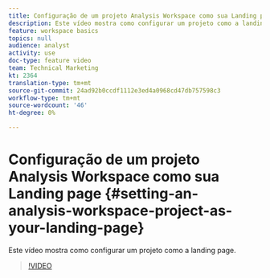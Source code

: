 ```yaml
---
title: Configuração de um projeto Analysis Workspace como sua Landing page
description: Este vídeo mostra como configurar um projeto como a landing page.
feature: workspace basics
topics: null
audience: analyst
activity: use
doc-type: feature video
team: Technical Marketing
kt: 2364
translation-type: tm+mt
source-git-commit: 24ad92b0ccdf1112e3ed4a0968cd47db757598c3
workflow-type: tm+mt
source-wordcount: '46'
ht-degree: 0%

---
```



# Configuração de um projeto Analysis Workspace como sua Landing page {#setting-an-analysis-workspace-project-as-your-landing-page}

Este vídeo mostra como configurar um projeto como a landing page.

>[!VIDEO](https://video.tv.adobe.com/v/25460/?quality=12)
